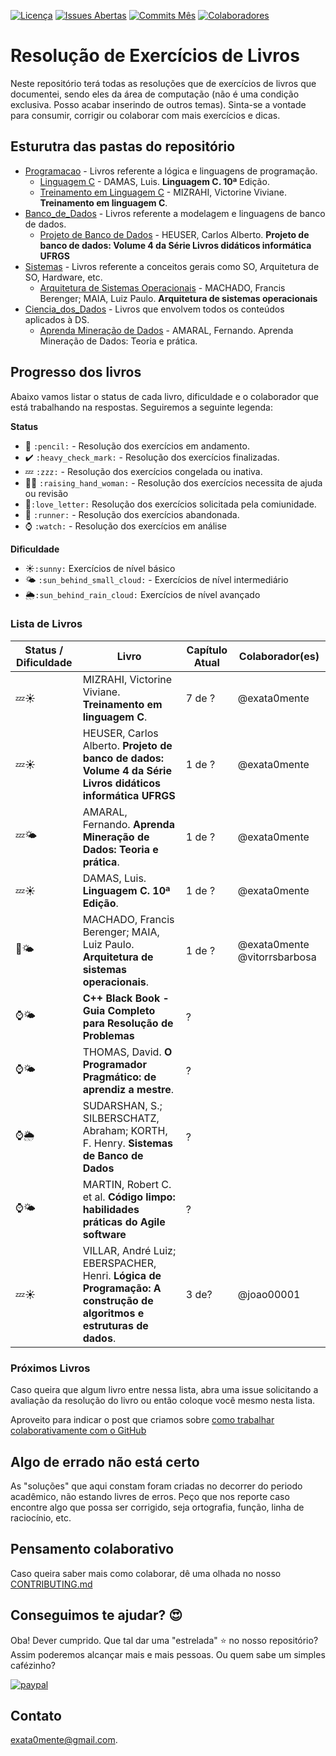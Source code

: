 [![Licença](https://img.shields.io/github/license/exata0mente/ResolucoesLivros.svg)](https://img.shields.io/github/license/exata0mente/ResolucoesLivros.svg)
[![Issues Abertas](https://img.shields.io/github/issues/exata0mente/ResolucoesLivros.svg)](https://img.shields.io/github/issues/exata0mente/ResolucoesLivros.svg)
[![Commits Mês](https://img.shields.io/github/commit-activity/m/exata0mente/ResolucoesLivros.svg)](https://img.shields.io/github/commit-activity/m/exata0mente/ResolucoesLivros.svg)
[![Colaboradores](https://img.shields.io/github/contributors/exata0mente/resolucoeslivros.svg)](https://img.shields.io/github/contributors/exata0mente/resolucoeslivros.svg)
# Resolução de Exercícios de Livros

Neste repositório terá todas as resoluções que de exercícios de livros que documentei, sendo eles da área de computação (não é uma condição exclusiva. Posso acabar inserindo de outros temas). Sinta-se a vontade para consumir, corrigir ou colaborar com mais exercícios e dicas.

## Esturutra das pastas do repositório


* [Programacao](Programacao/) - Livros referente a lógica e linguagens de programação.
  * [Linguagem C](Programacao/Linguagem-C) - DAMAS, Luis. **Linguagem C. 10ª** Edição.
  * [Treinamento em Linguagem C](Programacao/Treinamento_em_Linguagem_C) - MIZRAHI, Victorine Viviane. **Treinamento em linguagem C**.
* [Banco_de_Dados](Banco_de_Dados/) - Livros referente a modelagem e linguagens de banco de dados.
  * [Projeto de Banco de Dados](Banco_de_Dados/Projeto_de_BD) - HEUSER, Carlos Alberto. **Projeto de banco de dados: Volume 4 da Série Livros didáticos informática UFRGS**
* [Sistemas](Sistemas/) - Livros referente a conceitos gerais como SO, Arquitetura de SO, Hardware, etc.
  * [Arquitetura de Sistemas Operacionais](Sistemas/Arquitetura_de_SO) - MACHADO, Francis Berenger; MAIA, Luiz Paulo. **Arquitetura de sistemas operacionais**
* [Ciencia_dos_Dados](Ciencia_dos_Dados/) - Livros que envolvem todos os conteúdos aplicados à DS.
  * [Aprenda Mineração de Dados](Ciencia_dos_Dados/Livro_Aprenda_Mineracao_Dados) - AMARAL, Fernando. Aprenda Mineração de Dados: Teoria e prática.

## Progresso dos livros

Abaixo vamos listar o status de cada livro, dificuldade e o colaborador que está trabalhando na respostas. Seguiremos a seguinte legenda:

**Status**
* :pencil: `:pencil:`  - Resolução dos exercícios em andamento.
* :heavy_check_mark: `:heavy_check_mark:` - Resolução dos exercícios finalizadas.
* :zzz: `:zzz:` - Resolução dos exercícios congelada ou inativa.
* :raising_hand_woman: `:raising_hand_woman:` - Resolução dos exercícios necessita de ajuda ou revisão
* :love_letter:`:love_letter:` Resolução dos exercícios solicitada pela comiunidade.
* :runner: `:runner:` - Resolução dos exercícios abandonada.
* :watch: `:watch:` - Resolução dos exercícios em análise

**Dificuldade**
* :sunny:`:sunny:` Exercícios de nível básico
* :sun_behind_small_cloud: `:sun_behind_small_cloud:` - Exercícios de nível intermediário
* :sun_behind_rain_cloud:`:sun_behind_rain_cloud:` Exercícios de nível avançado

### Lista de Livros

Status / Dificuldade | Livro | Capítulo Atual | Colaborador(es)|
-------------------- |-------|----------------|----------------|
:zzz::sunny:| MIZRAHI, Victorine Viviane. **Treinamento em linguagem C**.|7 de ?| @exata0mente
:zzz::sunny:| HEUSER, Carlos Alberto. **Projeto de banco de dados: Volume 4 da Série Livros didáticos informática UFRGS** | 1 de ? | @exata0mente
:zzz::sun_behind_small_cloud: | AMARAL, Fernando. **Aprenda Mineração de Dados: Teoria e prática**. | 1 de ? | @exata0mente
:zzz::sunny:| DAMAS, Luis. **Linguagem C. 10ª Edição**. | 1 de ? | @exata0mente
:pencil::sun_behind_small_cloud:|MACHADO, Francis Berenger; MAIA, Luiz Paulo. **Arquitetura de sistemas operacionais**.| 1 de ? | @exata0mente @vitorrsbarbosa
:watch::sun_behind_small_cloud:| **C++ Black Book - Guia Completo para Resolução de Problemas** | ? |
:watch::sun_behind_small_cloud:|THOMAS, David. **O Programador Pragmático: de aprendiz a mestre**.|?|
:watch::sun_behind_rain_cloud:| SUDARSHAN, S.; SILBERSCHATZ, Abraham; KORTH, F. Henry. **Sistemas de Banco de Dados** | ? |
:watch::sun_behind_small_cloud:|MARTIN, Robert C. et al. **Código limpo: habilidades práticas do Agile software** | ? |
:zzz::sunny:| VILLAR, André Luiz; EBERSPACHER, Henri. **Lógica de Programação: A construção de algoritmos e estruturas de dados**.|3 de?| @joao00001
### Próximos Livros

Caso queira que algum livro entre nessa lista, abra uma issue solicitando a avaliação da resolução do livro ou então coloque você mesmo nesta lista.

Aproveito para indicar o post que criamos sobre [como trabalhar colaborativamente com o GitHub](https://exata0mente.com.br/resp/como-trabalhar-colaborativamente-utilizando-o-github)

## Algo de errado não está certo

As "soluções" que aqui constam foram criadas no decorrer do periodo acadêmico, não estando livres de erros. Peço que nos reporte caso encontre algo que possa ser corrigido, seja ortografia, função, linha de raciocínio, etc.

## Pensamento colaborativo

Caso queira saber mais como colaborar, dê uma olhada no nosso [CONTRIBUTING.md](docs/CONTRIBUTING.md)

## Conseguimos te ajudar? :heart_eyes:

Oba! Dever cumprido. Que tal dar uma "estrelada" :star: no nosso repositório? Assim poderemos alcançar mais e mais pessoas. Ou quem sabe um simples cafézinho?

[![paypal](https://www.paypalobjects.com/en_US/i/btn/btn_donateCC_LG.gif)](https://www.paypal.com/cgi-bin/webscr?cmd=_s-xclick&hosted_button_id=JXFJQPWTTAWRC)

## Contato

exata0mente@gmail.com.
